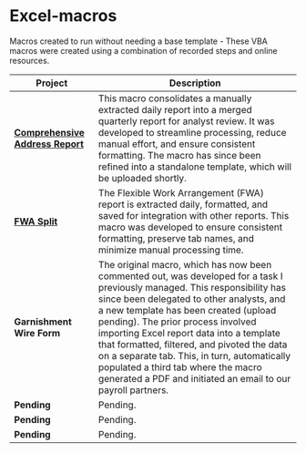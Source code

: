 # Excel-macros
Macros created to run without needing a base template - These VBA macros were created using a combination of recorded steps and online resources.

| Project                 | Description                                                                                                                                                    |
|------------------------|----------------------------------------------------------------------------------------------------------------------------------------------------------------|
| **[Comprehensive Address Report](https://github.com/ADeabenderfer/Excel-macros/blob/main/ComprehensiveAddressReport.vba)**    | This macro consolidates a manually extracted daily report into a merged quarterly report for analyst review. It was developed to streamline processing, reduce manual effort, and ensure consistent formatting. The macro has since been refined into a standalone template, which will be uploaded shortly. |
| **[FWA Split](https://github.com/ADeabenderfer/Excel-macros/blob/main/FWA%20Split.vba)**            | The Flexible Work Arrangement (FWA) report is extracted daily, formatted, and saved for integration with other reports. This macro was developed to ensure consistent formatting, preserve tab names, and minimize manual processing time. |
| **Garnishment Wire Form** | The original macro, which has now been commented out, was developed for a task I previously managed. This responsibility has since been delegated to other analysts, and a new template has been created (upload pending). The prior process involved importing Excel report data into a template that formatted, filtered, and pivoted the data on a separate tab. This, in turn, automatically populated a third tab where the macro generated a PDF and initiated an email to our payroll partners. |
| **Pending** | Pending. |
| **Pending** | Pending. |
| **Pending** | Pending. |

